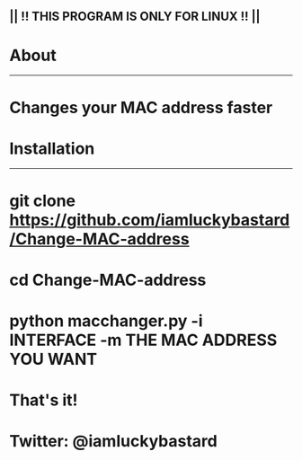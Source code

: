 || !! THIS PROGRAM IS ONLY FOR LINUX !! ||
--------------------------------------------


# About
--------
# Changes your MAC address faster



# Installation
--------------
# git clone https://github.com/iamluckybastard/Change-MAC-address

# cd Change-MAC-address

# python macchanger.py -i INTERFACE -m THE MAC ADDRESS YOU WANT

# That's it! 



# Twitter: @iamluckybastard
